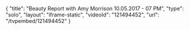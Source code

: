 {
    "title": "Beauty Report with Amy Morrison 10.05.2017 - 07 PM",
    "type": "solo",
    "layout": "iframe-static",
    "videoId": "121494452",
    "url": "\/tvpembed\/121494452"
}